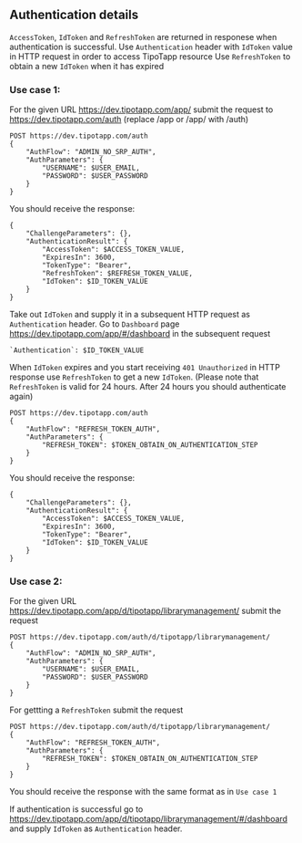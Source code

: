## Authentication details

`AccessToken`, `IdToken` and `RefreshToken` are returned in responese when authentication is successful.
Use `Authentication` header with `IdToken` value in HTTP request in order to access TipoTapp resource
Use `RefreshToken` to obtain a new `IdToken` when it has expired

### Use case 1:

For the given URL https://dev.tipotapp.com/app/ submit the request to https://dev.tipotapp.com/auth (replace /app or /app/ with /auth)

    POST https://dev.tipotapp.com/auth
    {
        "AuthFlow": "ADMIN_NO_SRP_AUTH",
        "AuthParameters": {
            "USERNAME": $USER_EMAIL,
            "PASSWORD": $USER_PASSWORD
        }
    }

You should receive the response:

    {
        "ChallengeParameters": {},
        "AuthenticationResult": {
            "AccessToken": $ACCESS_TOKEN_VALUE,
            "ExpiresIn": 3600,
            "TokenType": "Bearer",
            "RefreshToken": $REFRESH_TOKEN_VALUE,
            "IdToken": $ID_TOKEN_VALUE
        }
    }

Take out `IdToken` and supply it in a subsequent HTTP request as `Authentication` header. Go to `Dashboard` page https://dev.tipotapp.com/app/#/dashboard in the subsequent request

    `Authentication`: $ID_TOKEN_VALUE

When `IdToken` expires and you start receiving `401 Unauthorized` in HTTP response use `RefreshToken` to get a new `IdToken`. 
(Please note that `RefreshToken` is valid for 24 hours. After 24 hours you should authenticate again)

    POST https://dev.tipotapp.com/auth
    {
        "AuthFlow": "REFRESH_TOKEN_AUTH",
        "AuthParameters": {
            "REFRESH_TOKEN": $TOKEN_OBTAIN_ON_AUTHENTICATION_STEP
        }
    }

You should receive the response:

    {
        "ChallengeParameters": {},
        "AuthenticationResult": {
            "AccessToken": $ACCESS_TOKEN_VALUE,
            "ExpiresIn": 3600,
            "TokenType": "Bearer",
            "IdToken": $ID_TOKEN_VALUE
        }
    }

    
### Use case 2:

For the given URL https://dev.tipotapp.com/app/d/tipotapp/librarymanagement/ submit the request 

    POST https://dev.tipotapp.com/auth/d/tipotapp/librarymanagement/
    {
        "AuthFlow": "ADMIN_NO_SRP_AUTH",
        "AuthParameters": {
            "USERNAME": $USER_EMAIL,
            "PASSWORD": $USER_PASSWORD
        }
    }

For gettting a `RefreshToken` submit the request

    POST https://dev.tipotapp.com/auth/d/tipotapp/librarymanagement/
    {
        "AuthFlow": "REFRESH_TOKEN_AUTH",
        "AuthParameters": {
            "REFRESH_TOKEN": $TOKEN_OBTAIN_ON_AUTHENTICATION_STEP
        }
    }

You should receive the response with the same format as in `Use case 1`

If authentication is successful go to https://dev.tipotapp.com/app/d/tipotapp/librarymanagement/#/dashboard and supply `IdToken` as `Authentication` header.

